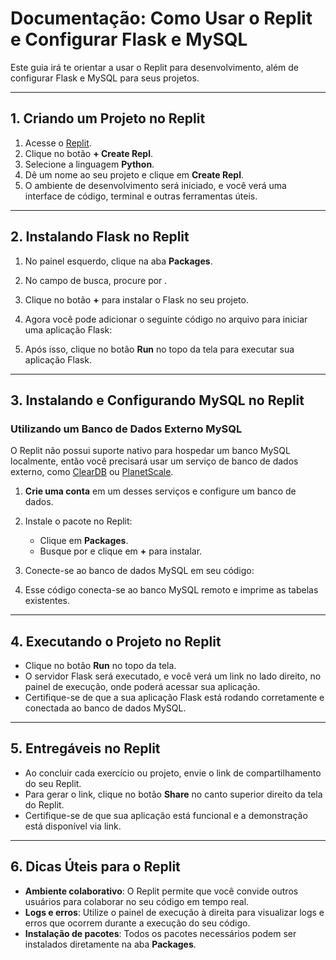 # Documentação: Como Usar o Replit e Configurar Flask e MySQL

Este guia irá te orientar a usar o Replit para desenvolvimento, além de configurar Flask e MySQL para seus projetos.

---

## 1. Criando um Projeto no Replit
1. Acesse o [Replit](https://replit.com/).
2. Clique no botão **+ Create Repl**.
3. Selecione a linguagem **Python**.
4. Dê um nome ao seu projeto e clique em **Create Repl**.
5. O ambiente de desenvolvimento será iniciado, e você verá uma interface de código, terminal e outras ferramentas úteis.

---

## 2. Instalando Flask no Replit
1. No painel esquerdo, clique na aba **Packages**.
2. No campo de busca, procure por .
3. Clique no botão **+** para instalar o Flask no seu projeto.
4. Agora você pode adicionar o seguinte código no arquivo  para iniciar uma aplicação Flask:



5. Após isso, clique no botão **Run** no topo da tela para executar sua aplicação Flask.

---

## 3. Instalando e Configurando MySQL no Replit

### Utilizando um Banco de Dados Externo MySQL
O Replit não possui suporte nativo para hospedar um banco MySQL localmente, então você precisará usar um serviço de banco de dados externo, como [ClearDB](https://www.cleardb.com/) ou [PlanetScale](https://planetscale.com/).

1. **Crie uma conta** em um desses serviços e configure um banco de dados.
2. Instale o pacote  no Replit:
   - Clique em **Packages**.
   - Busque por  e clique em **+** para instalar.
3. Conecte-se ao banco de dados MySQL em seu código:



4. Esse código conecta-se ao banco MySQL remoto e imprime as tabelas existentes.

---

## 4. Executando o Projeto no Replit
- Clique no botão **Run** no topo da tela.
- O servidor Flask será executado, e você verá um link no lado direito, no painel de execução, onde poderá acessar sua aplicação.
- Certifique-se de que a sua aplicação Flask está rodando corretamente e conectada ao banco de dados MySQL.

---

## 5. Entregáveis no Replit
- Ao concluir cada exercício ou projeto, envie o link de compartilhamento do seu Replit.
- Para gerar o link, clique no botão **Share** no canto superior direito da tela do Replit.
- Certifique-se de que sua aplicação está funcional e a demonstração está disponível via link.

---

## 6. Dicas Úteis para o Replit
- **Ambiente colaborativo**: O Replit permite que você convide outros usuários para colaborar no seu código em tempo real.
- **Logs e erros**: Utilize o painel de execução à direita para visualizar logs e erros que ocorrem durante a execução do seu código.
- **Instalação de pacotes**: Todos os pacotes necessários podem ser instalados diretamente na aba **Packages**.

